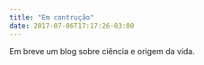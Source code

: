 ```yaml
---
title: "Em contrução"
date: 2017-07-06T17:17:26-03:00
---
```


Em breve um blog sobre ciência e origem da vida. 